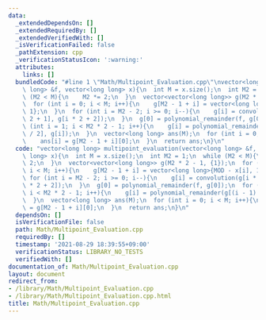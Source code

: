 ```yaml
---
data:
  _extendedDependsOn: []
  _extendedRequiredBy: []
  _extendedVerifiedWith: []
  _isVerificationFailed: false
  _pathExtension: cpp
  _verificationStatusIcon: ':warning:'
  attributes:
    links: []
  bundledCode: "#line 1 \"Math/Multipoint_Evaluation.cpp\"\nvector<long long> multipoint_evaluation(vector<long\
    \ long> &f, vector<long long> x){\n  int M = x.size();\n  int M2 = 1;\n  while\
    \ (M2 < M){\n    M2 *= 2;\n  }\n  vector<vector<long long>> g(M2 * 2 - 1, {1});\n\
    \  for (int i = 0; i < M; i++){\n    g[M2 - 1 + i] = vector<long long>{MOD - x[i],\
    \ 1};\n  }\n  for (int i = M2 - 2; i >= 0; i--){\n    g[i] = convolution(g[i *\
    \ 2 + 1], g[i * 2 + 2]);\n  }\n  g[0] = polynomial_remainder(f, g[0]);\n  for\
    \ (int i = 1; i < M2 * 2 - 1; i++){\n    g[i] = polynomial_remainder(g[(i - 1)\
    \ / 2], g[i]);\n  }\n  vector<long long> ans(M);\n  for (int i = 0; i < M; i++){\n\
    \    ans[i] = g[M2 - 1 + i][0];\n  }\n  return ans;\n}\n"
  code: "vector<long long> multipoint_evaluation(vector<long long> &f, vector<long\
    \ long> x){\n  int M = x.size();\n  int M2 = 1;\n  while (M2 < M){\n    M2 *=\
    \ 2;\n  }\n  vector<vector<long long>> g(M2 * 2 - 1, {1});\n  for (int i = 0;\
    \ i < M; i++){\n    g[M2 - 1 + i] = vector<long long>{MOD - x[i], 1};\n  }\n \
    \ for (int i = M2 - 2; i >= 0; i--){\n    g[i] = convolution(g[i * 2 + 1], g[i\
    \ * 2 + 2]);\n  }\n  g[0] = polynomial_remainder(f, g[0]);\n  for (int i = 1;\
    \ i < M2 * 2 - 1; i++){\n    g[i] = polynomial_remainder(g[(i - 1) / 2], g[i]);\n\
    \  }\n  vector<long long> ans(M);\n  for (int i = 0; i < M; i++){\n    ans[i]\
    \ = g[M2 - 1 + i][0];\n  }\n  return ans;\n}\n"
  dependsOn: []
  isVerificationFile: false
  path: Math/Multipoint_Evaluation.cpp
  requiredBy: []
  timestamp: '2021-08-29 18:39:55+09:00'
  verificationStatus: LIBRARY_NO_TESTS
  verifiedWith: []
documentation_of: Math/Multipoint_Evaluation.cpp
layout: document
redirect_from:
- /library/Math/Multipoint_Evaluation.cpp
- /library/Math/Multipoint_Evaluation.cpp.html
title: Math/Multipoint_Evaluation.cpp
---
```

